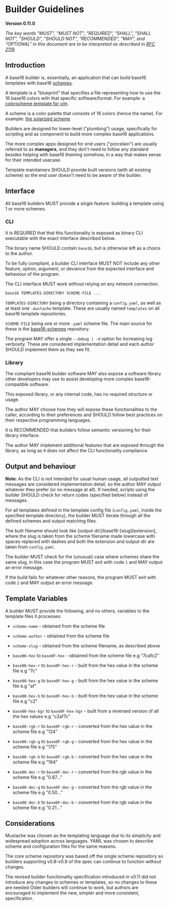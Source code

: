 # Builder Guidelines
**Version 0.11.0**

*The key words "MUST", "MUST NOT", "REQUIRED", "SHALL", "SHALL NOT", "SHOULD",
"SHOULD NOT", "RECOMMENDED",  "MAY", and "OPTIONAL" in this document are to be
interpreted as described in [RFC 2119](https://datatracker.ietf.org/doc/html/rfc2119).*

## Introduction

A base16 builder is, essentially, an application that can build base16
templates with base16 [schemes](./styling.md).

A template is a "blueprint" that specifies a file representing how to use the
16 base16 colors with that specific software/format. For example: a
[colorscheme template for vim](https://github.com/base16-project/base16-vim).

A scheme is a color palette that consists of 16 colors (hence the name). For
example: [the solarized scheme](https://github.com/base16-project/base16-schemes/blob/main/solarized-dark.yaml)

Builders are designed for lower-level ("plumbing") usage, specifically for
scripting and as component to build more complex base16 applications.

The more complex apps designed for end users ("porcelain") are usually referred
to as **managers**, and they don't need to follow any standard besides helping
with base16 theming somehow, in a way that makes sense for their intended
usecase.

Template maintainers SHOULD provide built versions (with all existing scheme)
so the end user doesn't need to be aware of the builder.

## Interface

All base16 builders MUST provide a single feature: building a template using 1 or more schemes.

### CLI

It is REQUIRED that that this functionality is exposed as binary CLI executable
with the exact interface described below.

The binary name SHOULD contain `base16`, but is otherwise left as a choice to
the author.

To be fully compliant, a builder CLI interface MUST NOT include any other
feature, option, argument, or deviance from the expected interface and
behaviour of the program.

<!-- TODO: For convenience, we make a manpage and set of tests available. All
compliant builders MUST fully conform to these two. -->

The CLI interface MUST work without relying on any network connection.

```bash
base16 TEMPLATES-DIRECTORY SCHEME-FILE ...
```

`TEMPLATES-DIRECTORY` being a directory containing a `config.yaml`, as well as at
least one `.mustache` template. These are usually named `templates` on all
base16 template repositories.

`SCHEME-FILE` being one or more `.yaml` scheme file. The main source for these
is the [base16-schemes](https://github.com/base16-project/base16-schemes)
repository.

The program MAY offer a single `--debug | -d` option for increasing log
verbosity. These are considered implementation detail and each author SHOULD
implement them as they see fit.

### Library

The compliant base16 builder software MAY also expose a software library other
developers may use to assist developing more complex base16-compatible
software.

This exposed library, or any internal code, has no required structure or usage.

The author MAY choose how they will expose these functionalities to the caller,
according to their preferences and SHOULD follow best practices on their
respective programming languages.

It is RECOMMENDED that builders follow semantic versioning for their library
interface.

The author MAY implement additional features that are exposed through the
library, as long as it does not affect the CLI functionality compliance.

## Output and behaviour

**Note**: As the CLI is not intended for usual human usage, all outputted text
messages are considered implementation detail, so the author MAY output
whatever they prefer (or no message at all). If needed, scripts using the
builder SHOULD check for return codes (specified below) instead of messages.

For all templates defined in the template config file (`config.yaml`, inside
the specified template directory), the builder MUST iterate through all the
defined schemes and output matching files.

The built filename should look like [output-dir]/base16-[slug][extension],
where the slug is taken from the scheme filename made lowercase with spaces
replaced with dashes and both the extension and output-dir are taken from
`config.yaml`.

The builder MUST check for the (unusual) case where schemes share the same
slug, in this case the program MUST exit with code `1` and MAY output an error
message.

If the build fails for whatever other reasons, the program MUST exit with code
`2` and MAY output an error message.

## Template Variables
A builder MUST provide the following, and no others, variables to the template
files it processes:

- `scheme-name` - obtained from the scheme file
- `scheme-author` - obtained from the scheme file
- `scheme-slug` - obtained from the scheme filename, as described above

- `base00-hex` to `base0F-hex` - obtained from the scheme file e.g "7cafc2"
- `base00-hex-r` to `base0F-hex-r` - built from the hex value in the scheme file e.g "7c"
- `base00-hex-g` to `base0F-hex-g` - built from the hex value in the scheme file e.g "af"
- `base00-hex-b` to `base0F-hex-b` - built from the hex value in the scheme file e.g "c2"
- `base00-hex-bgr` to `base0F-hex-bgr` - built from a reversed version of all the hex values e.g "c2af7c"

- `base00-rgb-r` to `base0F-rgb-r` - converted from the hex value in the scheme file e.g "124"
- `base00-rgb-g` to `base0F-rgb-g` - converted from the hex value in the scheme file e.g "175"
- `base00-rgb-b` to `base0F-rgb-b` - converted from the hex value in the scheme file e.g "194"
- `base00-dec-r` to `base0F-dec-r` - converted from the rgb value in the scheme file e.g "0.87..."
- `base00-dec-g` to `base0F-dec-g` - converted from the rgb value in the scheme file e.g "0.50..."
- `base00-dec-b` to `base0F-dec-b` - converted from the rgb value in the scheme file e.g "0.21..."

## Considerations
Mustache was chosen as the templating language due to its simplicity and
widespread adoption across languages. YAML was chosen to describe scheme and
configuration files for the same reasons.

The core scheme repository was based off the single scheme repository so
builders supporting v0.8-v0.9 of the spec can continue to function without
changes.

The revised builder functionality specification introduced in v0.11 did not
introduce any changes to schemes or templates, so no changes to these are
needed Older builders will continue to work, but authors are encouraged to
implement the new, simpler and more consistent, specification.
